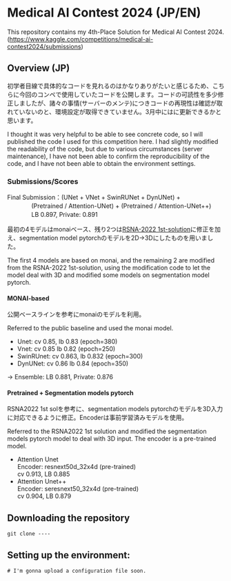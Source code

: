 # Medical AI Contest 2024 (JP/EN)
This repository contains my 4th-Place Solution for Medical AI Contest 2024. (https://www.kaggle.com/competitions/medical-ai-contest2024/submissions)

## Overview (JP)
初学者目線で具体的なコードを見れるのはかなりありがたいと感じるため、こちらに今回のコンペで使用していたコードを公開します。コードの可読性を多少修正しましたが、諸々の事情(サーバーのメンテ)につきコードの再現性は確認が取れていないのと、環境設定が取得できていません。3月中にはに更新できるかと思います。<br>

I thought it was very helpful to be able to see concrete code, so I will published the code I used for this competition here. I had slightly modified the readability of the code, but due to various circumstances (server maintenance), I have not been able to confirm the reproducibility of the code, and I have not been able to obtain the environment settings.

### Submissions/Scores
Final Submission：(UNet + VNet + SwinRUNet + DynUNet) + <br>
　　　　(Pretrained / Attention-UNet) + (Pretrained / Attention-UNet++) <br>
　　　　LB 0.897, Private: 0.891

最初の4モデルはmonaiベース、残り2つは[RSNA-2022 1st-solution](https://www.kaggle.com/code/haqishen/rsna-2022-1st-place-solution-train-stage1)に修正を加え、segmentation model pytorchのモデルを2D→3Dにしたものを用いました。<br>

The first 4 models are based on monai, and the remaining 2 are modified from the RSNA-2022 1st-solution, using the modification code to let the model deal with 3D and modified some models on segmentation model pytorch.

#### MONAI-based
公開ベースラインを参考にmonaiのモデルを利用。

Referred to the public baseline and used the monai model.
- Unet: cv 0.85, lb 0.83 (epoch=380)
- Vnet: cv 0.85 lb 0.82 (epoch=250)
- SwinRUnet: cv 0.863, lb 0.832 (epoch=300)
- DynUNet: cv 0.86 lb 0.84 (epoch=350) <br>

→ Ensemble: LB 0.881, Private: 0.876
<br>
#### Pretrained + Segmentation models pytorch
RSNA2022 1st solを参考に、segmentation models pytorchのモデルを3D入力に対応できるように修正。Encoderは事前学習済みモデルを使用。

Referred to the RSNA2022 1st solution and modified the segmentation models pytorch model to deal with 3D input. The encoder is a pre-trained model.

- Attention Unet <br>
  Encoder: resnext50d_32x4d (pre-trained) <br>
  cv 0.913, LB 0.885
- Attention Unet++ <br>
  Encoder: 	seresnext50_32x4d (pre-trained)<br>
  cv 0.904, LB 0.879



## Downloading the repository
```
git clone ----
```

## Setting up the environment:
```
# I'm gonna upload a configuration file soon.
```
